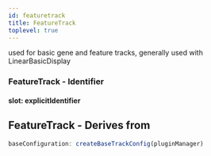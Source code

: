 ```yaml
---
id: featuretrack
title: FeatureTrack
toplevel: true
---
```

used for basic gene and feature tracks, generally used with LinearBasicDisplay

### FeatureTrack - Identifier

#### slot: explicitIdentifier






## FeatureTrack - Derives from




```js
baseConfiguration: createBaseTrackConfig(pluginManager)
```

 
